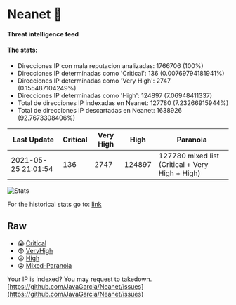 # Neanet :hocho:
#### Threat intelligence feed
#### The stats:

- Direcciones IP con mala reputacion analizadas: 1766706 (100%)
- Direcciones IP determinadas como 'Critical':  136 (0.00769794181941%)
- Direcciones IP determinadas como 'Very High':  2747 (0.155487104249%)
- Direcciones IP determinadas como 'High':  124897 (7.06948411337)
- Total de direcciones IP indexadas en Neanet:  127780 (7.23266915944%)
- Total de direcciones IP descartadas en Neanet:  1638926 (92.7673308406%)

| Last Update | Critical | Very High | High | Paranoia |
| --- | --- | --- | --- | --- |
| 2021-05-25 21:01:54 | 136 | 2747 | 124897 | 127780 mixed list (Critical + Very High + High)|

![Stats](https://docs.google.com/spreadsheets/d/e/2PACX-1vSnaNMIXVabIpDJjufMlzH7poXnshF3mgd8Is1g9ytUEzVsP5my4Trn8f-xkoLLQ38xpL3HtmUexLo6/pubchart?oid=501124687&format=image)

For the historical stats go to: [link](/stats.csv)
## Raw
- :scream: [Critical](https://raw.githubusercontent.com/JavaGarcia/Neanet/master/blacklists/neanet_critical.txt)
- :fearful: [VeryHigh](https://raw.githubusercontent.com/JavaGarcia/Neanet/master/blacklists/neanet_veryHigh.txtt)
- :frowning: [High](https://raw.githubusercontent.com/JavaGarcia/Neanet/master/blacklists/neanet_high.txt)
- :dizzy_face: [Mixed-Paranoia](https://raw.githubusercontent.com/JavaGarcia/Neanet/master/blacklists/neanet_all.txt)


Your IP is indexed? You may request to takedown. [https://github.com/JavaGarcia/Neanet/issues](https://github.com/JavaGarcia/Neanet/issues)
















































































































































































































































































































































































































































































































































































































































































































































































































































































































































































































































































































































































































































































































































































































































































































































































































































































































































































































































































































































































































































































































































































































































































































































































































































































































































































































































































































































































































































































































































































































































































































































































































































































































































































































































































































































































































































































































































































































































































































































































































































































































































































































































































































































































































































































































































































































































































































































































































































































































































































































































































































































































































































































































































































































































































































































































































































































































































































































































































































































































































































































































































































































































































































































































































































































































































































































































































































































































































